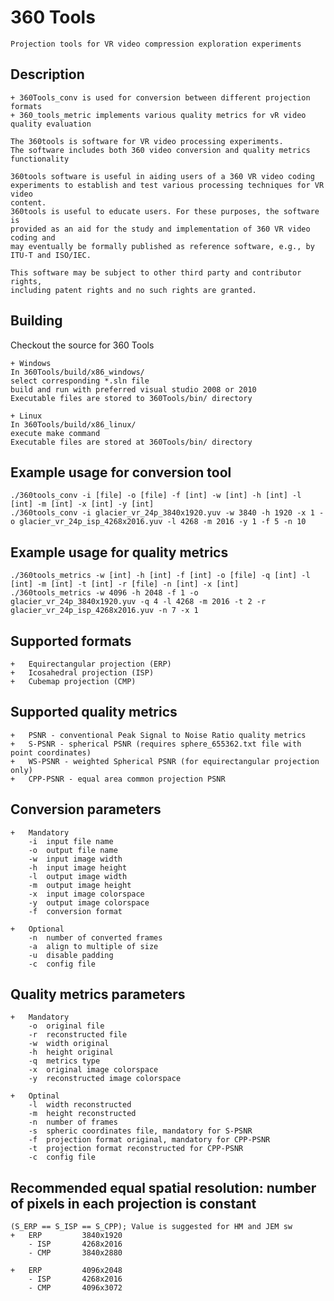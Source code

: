 # 360 Tools 

	Projection tools for VR video compression exploration experiments

## Description
	+ 360Tools_conv is used for conversion between different projection formats
	+ 360_tools_metric implements various quality metrics for vR video quality evaluation
	
	The 360tools is software for VR video processing experiments.
	The software includes both 360 video conversion and quality metrics
	functionality
	
	360tools software is useful in aiding users of a 360 VR video coding
	experiments to establish and test various processing techniques for VR video
	content.
	360tools is useful to educate users. For these purposes, the software is
	provided as an aid for the study and implementation of 360 VR video coding and
	may eventually be formally published as reference software, e.g., by
	ITU-T and ISO/IEC.
	
	This software may be subject to other third party and contributor rights,
	including patent rights and no such rights are granted.

## Building

Checkout the source for 360 Tools

	+ Windows
	In 360Tools/build/x86_windows/
	select corresponding *.sln file
	build and run with preferred visual studio 2008 or 2010
	Executable files are stored to 360Tools/bin/ directory
	
	+ Linux
	In 360Tools/build/x86_linux/
	execute make command 
	Executable files are stored at 360Tools/bin/ directory

## Example usage for conversion tool

	./360tools_conv -i [file] -o [file] -f [int] -w [int] -h [int] -l [int] -m [int] -x [int] -y [int]
	./360tools_conv -i glacier_vr_24p_3840x1920.yuv -w 3840 -h 1920 -x 1 -o glacier_vr_24p_isp_4268x2016.yuv -l 4268 -m 2016 -y 1 -f 5 -n 10
	
## Example usage for quality metrics

	./360tools_metrics -w [int] -h [int] -f [int] -o [file] -q [int] -l [int] -m [int] -t [int] -r [file] -n [int] -x [int]
	./360tools_metrics -w 4096 -h 2048 -f 1 -o glacier_vr_24p_3840x1920.yuv -q 4 -l 4268 -m 2016 -t 2 -r glacier_vr_24p_isp_4268x2016.yuv -n 7 -x 1 
	
## Supported formats
	+	Equirectangular projection (ERP)
	+	Icosahedral projection (ISP)
	+	Cubemap projection (CMP)
	
## Supported quality metrics
	+	PSNR - conventional Peak Signal to Noise Ratio quality metrics
	+	S-PSNR - spherical PSNR (requires sphere_655362.txt file with point coordinates)
	+	WS-PSNR - weighted Spherical PSNR (for equirectangular projection only)
	+	CPP-PSNR - equal area common projection PSNR
	
## Conversion parameters
	+	Mandatory
		-i	input file name
		-o	output file name
		-w	input image width
		-h	input image height
		-l	output image width
		-m	output image height
		-x	input image colorspace
		-y	output image colorspace
		-f	conversion format
		
	+	Optional
		-n	number of converted frames
		-a	align to multiple of size
		-u	disable padding
		-c	config file
		
## Quality metrics parameters
	+	Mandatory
		-o	original file
		-r	reconstructed file
		-w	width original
		-h	height original
		-q	metrics type
		-x	original image colorspace
		-y	reconstructed image colorspace
		
	+	Optinal
		-l	width reconstructed
		-m	height reconstructed
		-n	number of frames
		-s	spheric coordinates file, mandatory for S-PSNR
		-f	projection format original, mandatory for CPP-PSNR
		-t	projection format reconstructed for CPP-PSNR
		-c	config file
		
## Recommended equal spatial resolution: number of pixels in each projection is constant 
	(S_ERP == S_ISP == S_CPP); Value is suggested for HM and JEM sw
	+	ERP 		3840x1920
		- ISP		4268x2016
		- CMP		3840x2880
		
	+	ERP 		4096x2048
		- ISP		4268x2016
		- CMP		4096x3072
